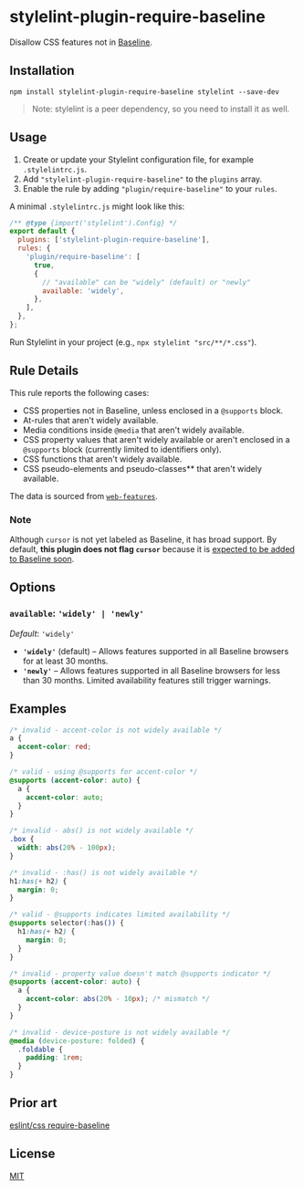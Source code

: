 # stylelint-plugin-require-baseline

Disallow CSS features not in [Baseline](https://web.dev/baseline).

## Installation

```shell
npm install stylelint-plugin-require-baseline stylelint --save-dev
```

> Note: stylelint is a peer dependency, so you need to install it as well.

## Usage

1. Create or update your Stylelint configuration file, for example `.stylelintrc.js`.
2. Add `"stylelint-plugin-require-baseline"` to the `plugins` array.
3. Enable the rule by adding `"plugin/require-baseline"` to your `rules`.

A minimal `.stylelintrc.js` might look like this:

```js
/** @type {import('stylelint').Config} */
export default {
  plugins: ['stylelint-plugin-require-baseline'],
  rules: {
    'plugin/require-baseline': [
      true,
      {
        // "available" can be "widely" (default) or "newly"
        available: 'widely',
      },
    ],
  },
};
```

Run Stylelint in your project (e.g., `npx stylelint "src/**/*.css"`). 

## Rule Details

This rule reports the following cases:

- CSS properties not in Baseline, unless enclosed in a `@supports` block.  
- At-rules that aren't widely available.  
- Media conditions inside `@media` that aren't widely available.  
- CSS property values that aren't widely available or aren't enclosed in a `@supports` block (currently limited to identifiers only).  
- CSS functions that aren't widely available.  
- CSS pseudo-elements and pseudo-classes** that aren't widely available.  

The data is sourced from [`web-features`](https://npmjs.com/package/web-features).  

### Note

Although `cursor` is not yet labeled as Baseline, it has broad support. By default, **this plugin does not flag `cursor`** because it is [expected to be added to Baseline soon](https://github.com/web-platform-dx/web-features/issues/1038).

## Options

### `available`: `'widely' | 'newly'`  
_Default_: `'widely'`

- **`'widely'`** (default) – Allows features supported in all Baseline browsers for at least 30 months.  
- **`'newly'`** – Allows features supported in all Baseline browsers for less than 30 months. Limited availability features still trigger warnings.

## Examples

```css
/* invalid - accent-color is not widely available */
a {
  accent-color: red;
}

/* valid - using @supports for accent-color */
@supports (accent-color: auto) {
  a {
    accent-color: auto;
  }
}

/* invalid - abs() is not widely available */
.box {
  width: abs(20% - 100px);
}

/* invalid - :has() is not widely available */
h1:has(+ h2) {
  margin: 0;
}

/* valid - @supports indicates limited availability */
@supports selector(:has()) {
  h1:has(+ h2) {
    margin: 0;
  }
}

/* invalid - property value doesn't match @supports indicator */
@supports (accent-color: auto) {
  a {
    accent-color: abs(20% - 10px); /* mismatch */
  }
}

/* invalid - device-posture is not widely available */
@media (device-posture: folded) {
  .foldable {
    padding: 1rem;
  }
}
```

## Prior art

[eslint/css require-baseline](https://github.com/eslint/css/blob/main/docs/rules/require-baseline.md)

## License

[MIT](LICENSE)


